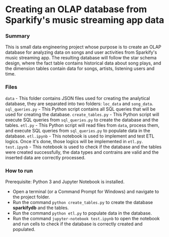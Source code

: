# Creating an OLAP database from Sparkify's music streaming app data

### Summary
This is small data engineering project whose purpose is to create an OLAP database for analyzing data on songs and user activities from Sparkify's music streaming app. The resulting database will follow the star schema design, where the fact table contains historical data about song plays, and the dimension tables contain data for songs, artists, listening users and time.

### Files
`data` - This folder contains JSON files used for creating the analytical database, they are separated into two folders: `loc_data` and `song_data`.
`sql_queries.py` - This Python script contains all SQL queries that will be used for creating the database.
`create_tables.py` - This Python script will execute SQL queries from `sql_queries.py` to create the database and the tables.
`etl.py` - This Python script will read files from `data`, process them, and execute SQL queries from `sql_queries.py` to populate data in the database.
`etl.ipynb` - This notebook is used to implement and test ETL logics. Once it's done, those logics will be implemented in `etl.py`.
`test.ipynb` - This notebook is used to check if the database and the tables were created successfully, the data types and contrains are valid and the inserted data are correctly processed.

### How to run
Prerequisite: Python 3 and Jupyter Notebook is installed.
- Open a terminal (or a Command Prompt for Windows) and navigate to the project folder.
- Run the command `python create_tables.py` to create the database **sparkifydb** and the tables.
- Run the command `python etl.py` to populate data in the database.
- Run the command `jupyter-notebook test.ipynb` to open the notebook and run cells to check if the database is correctly created and populated.
